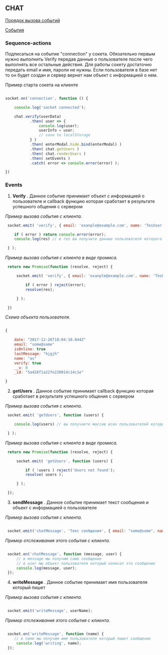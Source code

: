 ## CHAT

[Порядок вызова событий](#sequence-actions)


[События](#events)


### Sequence-actions
Подписаться на событие "connection" у сокета.
Обязательно первым нужно выполнить Verify передав данные о пользователе после чего выполнять все остальные действия.
Для работы сокету достаточно передать email и имя, пароли не нужны. Если пользователя в базе нет то он будет создан и сервер вернет нам объект с информацией
о нем.


Пример старта сокета на клиенте

```js

socket.on('connection', function () {

    console.log('socket connected');

    chat.verify(userData)
           .then( user => {
               console.log(user);
               userInfo = user;
               // save to localStorage
           } )
           .then( enterModal.hide.bind(enterModal) )
           .then( chat.getUsers )
           .then( chat.renderUsers )
           .then( setEvents )
           .catch( error => console.error(error) );

})

```


### Events

1. **Verify** . Данное событие принимает объект с информацией о пользователе и callback функцию которая сработает в результате успешного общения с сервером


*Пример вызова события с клиента.*

```js
 socket.emit( 'verify', { email: 'exanple@example.com', name: 'TesUser' }, function (error, res) {

    if ( error ) return console.error(error);
    console.log(res) // в res вы получите данные пользователя которого передали

 } );
```

*Пример вызова события с клиента в виде промиса.*

```js
 return new Promise(function (resolve, reject) {

     socket.emit( 'verify', { email: 'exanple@example.com', name: 'TesUser' }, function (error, res) {

         if ( error ) reject(error);
         resolve(res);

     } );

 })
```

*Схема объекта пользователя.*

```js

{

    date: "2017-12-26T18:04:10.044Z"
    email: "some@some"
    isOnline: true
    lastMessage: "hjgjh"
    name: "as"
    verify: true
    __v: 0
    _id: "5a428f1a22fe220014c14c1e"

}

```

2. **getUsers** . Данное событие принимает callback функцию которая сработает в результате успешного общения с сервером


*Пример вызова события с клиента.*

```js
 socket.emit( 'getUsers', function (users) {

    console.log(users) // вы получаете массив всех пользователей которые есть в чате

 } );
```

*Пример вызова события с клиента в виде промиса.*

```js
 return new Promise(function (resolve, reject) {

     socket.emit( 'getUsers', function (users) {

         if ( !users ) reject('Users not found');
         resolve( users );

     } );

 });
```

3. **sendMessage** . Данное событие принимает текст сообщения и объект с информацией о пользователе


*Пример вызова события с клиента.*

```js

 socket.emit('chatMessage', 'Текс сообщения', { email: "some@some", name: "as" });

```

*Пример отслеживания этого события с клиента.*

```js

 socket.on('chatMessage', function (message, user) {
     // в message мы получим само сообщение
     // в user мы объект пользователя который написал это сообщение
     console.log(message, user);
 });

```

4. **writeMessage** . Данное событие принимает имя пользователя который пишет


*Пример вызова события с клиента.*

```js

 socket.emit('writeMessage', userName);

```

*Пример отслеживания этого события с клиента.*

```js

 socket.on('writeMessage', function (name) {
    // в name мы получим имя пользователя который пишет сообщение
     console.log('writing', name);
 });

```